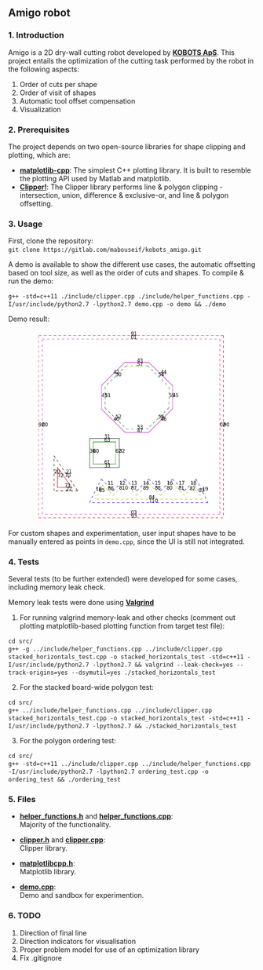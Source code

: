 ## Amigo robot


### 1. Introduction

Amigo is a 2D dry-wall cutting robot developed by [**KOBOTS ApS**](https://kobots.dk/). This project entails the optimization of the cutting task performed by the robot in the following aspects:
1. Order of cuts per shape
2. Order of visit of shapes
3. Automatic tool offset compensation
4. Visualization


### 2. Prerequisites
The project depends on two open-source libraries for shape clipping and plotting, which are:

* [**matplotlib-cpp**](https://github.com/lava/matplotlib-cpp): The simplest C++ plotting library. It is built to resemble the plotting API used by Matlab and matplotlib.
* [**Clipper!**](http://www.angusj.com/delphi/clipper.php): The Clipper library performs line & polygon clipping - intersection, union, difference & exclusive-or, and line & polygon offsetting.

### 3. Usage

First, clone the repository:  
`git clone https://gitlab.com/mabouseif/kobots_amigo.git`

A demo is available to show the different use cases, the automatic offsetting based on tool size, as well as the order of cuts and shapes.
To compile & run the demo:

```
g++ -std=c++11 ./include/clipper.cpp ./include/helper_functions.cpp -I/usr/include/python2.7 -lpython2.7 demo.cpp -o demo && ./demo
```
Demo result:
<p align="center">
<img src="./demo.png" width="400">

For custom shapes and experimentation, user input shapes have to be manually entered as points in `demo.cpp`, since the UI is still not integrated.

### 4. Tests

Several tests (to be further extended) were developed for some cases, including memory leak check.

Memory leak tests were done using [**Valgrind**](https://valgrind.org/)

1. For running valgrind memory-leak and other checks (comment out plotting matplotlib-based plotting function from target test file):
```
cd src/
g++ -g ../include/helper_functions.cpp ../include/clipper.cpp stacked_horizontals_test.cpp -o stacked_horizontals_test -std=c++11 -I/usr/include/python2.7 -lpython2.7 && valgrind --leak-check=yes --track-origins=yes --dsymutil=yes ./stacked_horizontals_test
```

2. For the stacked board-wide polygon test:
```
cd src/
g++ ../include/helper_functions.cpp ../include/clipper.cpp stacked_horizontals_test.cpp -o stacked_horizontals_test -std=c++11 -I/usr/include/python2.7 -lpython2.7 && ./stacked_horizontals_test
```

3. For the polygon ordering test:
```
cd src/
g++ -std=c++11 ../include/clipper.cpp ../include/helper_functions.cpp -I/usr/include/python2.7 -lpython2.7 ordering_test.cpp -o ordering_test && ./ordering_test
```


### 5. Files

- [**helper_functions.h**](./include/helper_functions.h) and [**helper_functions.cpp**](./include/helper_functions.cpp):  
Majority of the functionality.

- [**clipper.h**](./include/clipper.h) and [**clipper.cpp**](./include/clipper.cpp):  
Clipper library.

- [**matplotlibcpp.h**](./include/matplotlibcpp.h):  
Matplotlib library.

- [**demo.cpp**](./demo.cpp):  
Demo and sandbox for experimention.


### 6. TODO

1. Direction of final line
2. Direction indicators for visualisation
3. Proper problem model for use of an optimization library
4. Fix .gitignore